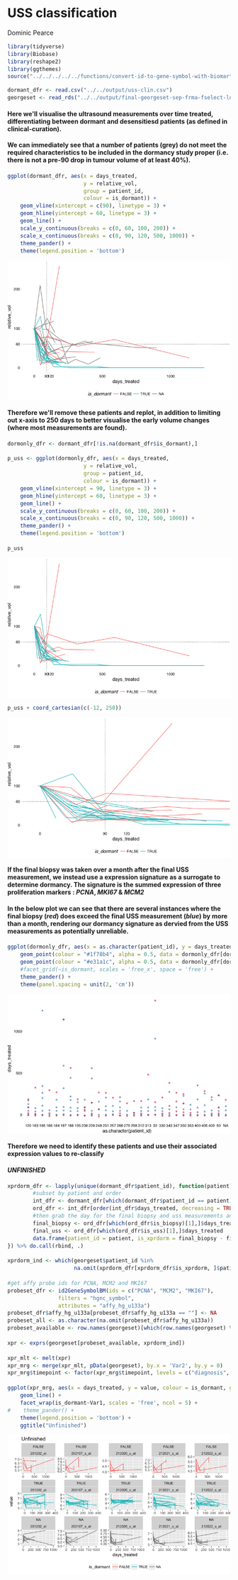 USS classification
================
Dominic Pearce

``` r
library(tidyverse)
library(Biobase)
library(reshape2)
library(ggthemes)
source("../../../../../functions/convert-id-to-gene-symbol-with-biomart.R")
```

``` r
dormant_dfr <- read.csv("../../output/uss-clin.csv")
georgeset <- read_rds("../../output/final-georgeset-sep-frma-fselect-loess-clin-cb.Rds")
```

#### Here we'll visualise the ultrasound measurements over time treated, differentiating between dormant and desensitiesd patients (as defined in **clinical-curation**).

#### We can immediately see that a number of patients (grey) do not meet the required characteristics to be included in the dormancy study proper (i.e. there is not a pre-90 drop in tumour volume of at least 40%).

``` r
ggplot(dormant_dfr, aes(x = days_treated, 
                        y = relative_vol, 
                        group = patient_id, 
                        colour = is_dormant)) + 
    geom_vline(xintercept = c(90), linetype = 3) + 
    geom_hline(yintercept = 60, linetype = 3) + 
    geom_line() + 
    scale_y_continuous(breaks = c(0, 60, 100, 200)) +
    scale_x_continuous(breaks = c(0, 90, 120, 500, 1000)) +
    theme_pander() +
    theme(legend.position = 'bottom')
```

<img src="uss-clasification_files/figure-markdown_github-ascii_identifiers/unnamed-chunk-4-1.png" style="display: block; margin: auto;" />

#### Therefore we'll remove these patients and replot, in addition to limiting out x-axis to 250 days to better visualise the early volume changes (where most measurements are found).

``` r
dormonly_dfr <- dormant_dfr[!is.na(dormant_dfr$is_dormant),]

p_uss <- ggplot(dormonly_dfr, aes(x = days_treated, 
                        y = relative_vol, 
                        group = patient_id, 
                        colour = is_dormant)) + 
    geom_vline(xintercept = 90, linetype = 3) + 
    geom_hline(yintercept = 60, linetype = 3) + 
    geom_line() + 
    scale_y_continuous(breaks = c(0, 60, 100, 200)) +
    scale_x_continuous(breaks = c(0, 90, 120, 500, 1000)) +
    theme_pander() +
    theme(legend.position = 'bottom')

p_uss
```

<img src="uss-clasification_files/figure-markdown_github-ascii_identifiers/unnamed-chunk-5-1.png" style="display: block; margin: auto;" />

``` r
p_uss + coord_cartesian(c(-12, 250))
```

<img src="uss-clasification_files/figure-markdown_github-ascii_identifiers/unnamed-chunk-5-2.png" style="display: block; margin: auto;" />

#### If the final biopsy was taken over a month after the final USS measurement, we instead use a expression signature as a surrogate to determine dormancy. The signature is the summed expression of three proliferation markers : *PCNA*, *MKI67* & *MCM2*

#### In the below plot we can see that there are several instances where the final biopsy (***red***) does exceed the final USS measurement (***blue***) by more than a month, rendering our dormancy signature as dervied from the USS measurements as potentially unreliable.

``` r
ggplot(dormonly_dfr, aes(x = as.character(patient_id), y = days_treated)) +
    geom_point(colour = "#1f78b4", alpha = 0.5, data = dormonly_dfr[dormonly_dfr$is_uss,]) + #blue
    geom_point(colour = "#e31a1c", alpha = 0.5, data = dormonly_dfr[dormonly_dfr$is_biopsy,]) + #red
    #facet_grid(~is_dormant, scales = 'free_x', space = 'free') +
    theme_pander() + 
    theme(panel.spacing = unit(2, 'cm'))
```

<img src="uss-clasification_files/figure-markdown_github-ascii_identifiers/unnamed-chunk-6-1.png" style="display: block; margin: auto;" />

#### Therefore we need to identify these patients and use their associated expression values to re-classify

#### ***UNFINISHED***

``` r
xprdorm_dfr <- lapply(unique(dormant_dfr$patient_id), function(patient){
        #subset by patient and order 
        int_dfr <- dormant_dfr[which(dormant_dfr$patient_id == patient),]
        ord_dfr <- int_dfr[order(int_dfr$days_treated, decreasing = TRUE),]
        #then grab the day for the final biopsy and uss measurements and calculate the difference
        final_biopsy <- ord_dfr[which(ord_dfr$is_biopsy)[1],]$days_treated
        final_uss <- ord_dfr[which(ord_dfr$is_uss)[1],]$days_treated
        data.frame(patient_id = patient, is_xprdorm = final_biopsy - final_uss >= 30)
}) %>% do.call(rbind, .)

xprdorm_ind <- which(georgeset$patient_id %in% 
                     na.omit(xprdorm_dfr[xprdorm_dfr$is_xprdorm, ]$patient_id))

#get affy probe ids for PCNA, MCM2 and MKI67
probeset_dfr <- id2GeneSymbolBM(ids = c("PCNA", "MCM2", "MKI67"), 
                filters = "hgnc_symbol",
                attributes = "affy_hg_u133a")
probeset_dfr$affy_hg_u133a[probeset_dfr$affy_hg_u133a == ""] <- NA
probeset_all <- as.character(na.omit(probeset_dfr$affy_hg_u133a))
probeset_available <- row.names(georgeset)[which(row.names(georgeset) %in% probeset_all)]

xpr <- exprs(georgeset[probeset_available, xprdorm_ind])

xpr_mlt <- melt(xpr)
xpr_mrg <- merge(xpr_mlt, pData(georgeset), by.x = 'Var2', by.y = 0)
xpr_mrg$timepoint <- factor(xpr_mrg$timepoint, levels = c("diagnosis", "on-treatment", "long-term"))

ggplot(xpr_mrg, aes(x = days_treated, y = value, colour = is_dormant, group = patient_id)) + 
    geom_line() +
    facet_wrap(is_dormant~Var1, scales = 'free', ncol = 5) + 
#    theme_pander() + 
    theme(legend.position = 'bottom') + 
    ggtitle("Unfinished")
```

<img src="uss-clasification_files/figure-markdown_github-ascii_identifiers/unnamed-chunk-7-1.png" style="display: block; margin: auto;" />
